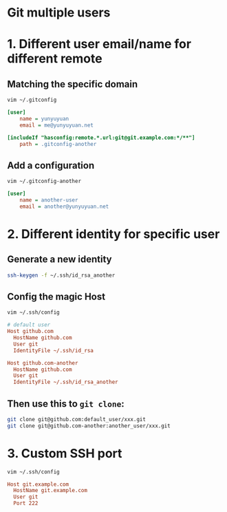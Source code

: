 # Git multiple users

# 1. Different user email/name for different remote

## Matching the specific domain
```sh
vim ~/.gitconfig
```
```ini
[user]
	name = yunyuyuan
	email = me@yunyuyuan.net

[includeIf "hasconfig:remote.*.url:git@git.example.com:*/**"]
    path = .gitconfig-another
```
## Add a configuration
```sh
vim ~/.gitconfig-another
```
```ini
[user]
	name = another-user
	email = another@yunyuyuan.net
```

# 2. Different identity for specific user

## Generate a new identity
```sh
ssh-keygen -f ~/.ssh/id_rsa_another
```

## Config the magic Host
```sh
vim ~/.ssh/config
```
```ini
# default user
Host github.com
  HostName github.com
  User git
  IdentityFile ~/.ssh/id_rsa

Host github.com-another
  HostName github.com
  User git
  IdentityFile ~/.ssh/id_rsa_another
```

## Then use this to `git clone`:
```sh
git clone git@github.com:default_user/xxx.git
git clone git@github.com-another:another_user/xxx.git
```

# 3. Custom SSH port
```sh
vim ~/.ssh/config
```
```ini
Host git.example.com
  HostName git.example.com
  User git
  Port 222
```